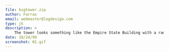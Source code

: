 ```yaml
---
file: bigtower.zip
author: Farrax
email: webmaster@logdesign.com
type: jk
description: >
    The tower looks something like the Empire State Building with a radio tower on top. Don't hold me to the rendering of it, because I've never been there, and didn't have a picture handy when I made this.
date: 10/24/99
screenshot: 01.gif
---
```

